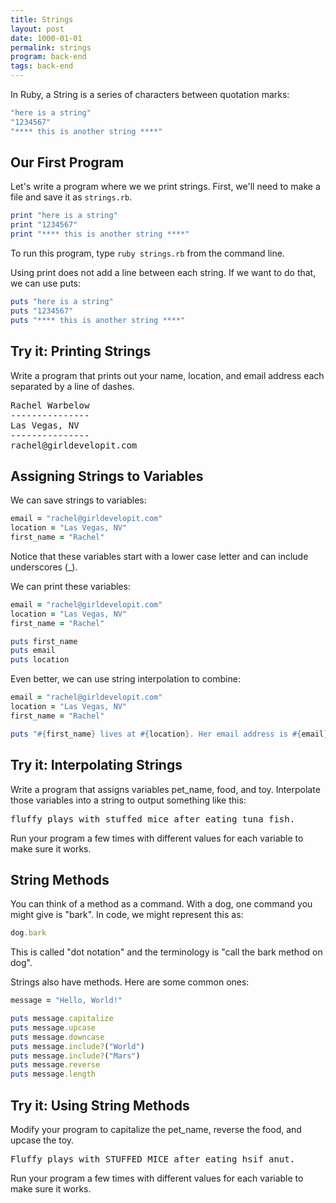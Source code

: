```yaml
---
title: Strings
layout: post
date: 1000-01-01
permalink: strings
program: back-end
tags: back-end
---
```


In Ruby, a String is a series of characters between quotation marks:

```ruby
"here is a string"
"1234567"
"**** this is another string ****"
```

## Our First Program

Let's write a program where we we print strings. First, we'll need to make a file and save it as `strings.rb`.

```ruby
print "here is a string"
print "1234567"
print "**** this is another string ****"
```

To run this program, type `ruby strings.rb` from the command line.

Using print does not add a line between each string. If we want to do that, we can use puts:

```ruby
puts "here is a string"
puts "1234567"
puts "**** this is another string ****"
```

<div class="try-it">
<h2>Try it: Printing Strings</h2>

<p>Write a program that prints out your name, location, and email address each separated by a line of dashes.</p>

<pre>Rachel Warbelow
---------------
Las Vegas, NV
---------------
rachel@girldevelopit.com</pre>
</div>

## Assigning Strings to Variables

We can save strings to variables:

```ruby
email = "rachel@girldevelopit.com"
location = "Las Vegas, NV"
first_name = "Rachel"
```

Notice that these variables start with a lower case letter and can include underscores (_).

We can print these variables:

```ruby
email = "rachel@girldevelopit.com"
location = "Las Vegas, NV"
first_name = "Rachel"

puts first_name
puts email
puts location
```

Even better, we can use string interpolation to combine:

```ruby
email = "rachel@girldevelopit.com"
location = "Las Vegas, NV"
first_name = "Rachel"

puts "#{first_name} lives at #{location}. Her email address is #{email}."
```

<div class="try-it">
<h2>Try it: Interpolating Strings</h2>

<p>Write a program that assigns variables pet_name, food, and toy. Interpolate those variables into a string to output something like this:</p>

<pre>fluffy plays with stuffed mice after eating tuna fish.</pre>
Run your program a few times with different values for each variable to make sure it works.
</div>

## String Methods

You can think of a method as a command. With a dog, one command you might give is "bark". In code, we might represent this as:

```ruby
dog.bark
```

This is called "dot notation" and the terminology is "call the bark method on dog".

Strings also have methods. Here are some common ones:

```ruby
message = "Hello, World!"

puts message.capitalize
puts message.upcase
puts message.downcase
puts message.include?("World")
puts message.include?("Mars")
puts message.reverse
puts message.length
```

<div class="try-it">
<h2>Try it: Using String Methods</h2>

<p>Modify your program to capitalize the pet_name, reverse the food, and upcase the toy.</p>

<pre>Fluffy plays with STUFFED MICE after eating hsif anut.</pre>
Run your program a few times with different values for each variable to make sure it works.
</div>
